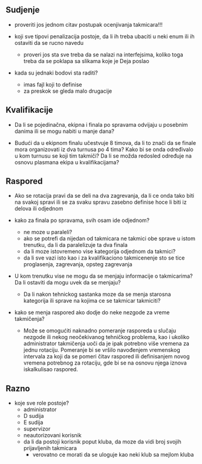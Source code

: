 ## Sudjenje

- proveriti jos jednom citav postupak ocenjivanja takmicara!!!

- koji sve tipovi penalizacija postoje, da li ih treba ubaciti u neki enum ili ih ostaviti da se rucno navedu
    - proveri jos sta sve treba da se nalazi na interfejsima, koliko toga treba da se poklapa sa slikama koje je Deja poslao

- kada su jednaki bodovi sta raditi?
    - imas fajl koji to definise 
    - za preskok se gleda malo drugacije


## Kvalifikacije

- Da li se pojedinačna, ekipna i finala po spravama odvijaju u posebnim danima ili se mogu nabiti u manje dana?

- Budući da u ekipnom finalu učestvuje 8 timova, da li to znači da se finale mora organizovati iz dva turnusa po 4 tima? Kako bi se onda određivalo u kom turnusu se koji tim takmiči? Da li se možda redosled određuje na osnovu plasmana ekipa u kvalifikacijama?

## Raspored

- Ako se rotacija pravi da se deli na dva zagrevanja, da li ce onda tako biti na svakoj spravi ili se za svaku spravu zasebno definise hoce li biti iz delova ili odjednom

- kako za finala po spravama, svih osam ide odjednom?
    - ne moze u paraleli?
    - ako se potrefi da nijedan od takmicara ne takmici obe sprave u istom trenutku, da li da paralelizuje ta dva finala
    - da li moze istovremeno vise kategorija odjednom da takmici?
    - da li sve vazi isto kao i za kvalifikaciono takmicenenje sto se tice proglasenja, zagrevanja, opsteg zagrevanja

- U kom trenutku vise ne mogu da se menjaju informacije o takmicarima? Da li ostaviti da mogu uvek da se menjaju?
    - Da li nakon tehnickog sastanka moze da se menja starosna kategorija ili sprave na kojima ce se takmicar takmiciti?

- kako se menja raspored ako dodje do neke nezgode za vreme takmičenja?
    - Može se omogućiti naknadno pomeranje rasporeda u slučaju nezgode ili nekog neočekivanog tehničkog problema, kao i ukoliko administrator takmičenja uoči da je ipak potrebno više vremena za jednu rotaciju. Pomeranje bi se vršilo navođenjem vremenskog intervala za koji da se pomeri čitav
    raspored ili definisanjem novog vremena potrebnog za rotaciju, gde bi se na osnovu njega iznova iskalkulisao raspored.




## Razno
- koje sve role postoje?
    - administrator
    - D sudija
    - E sudija
    - supervizor
    - neautorizovani korisnik
    - da li da postoji korisnik poput kluba, da moze da vidi broj svojih prijavljenih takmicara
      - verovatno ce morati da se uloguje kao neki klub sa mejlom kluba 
